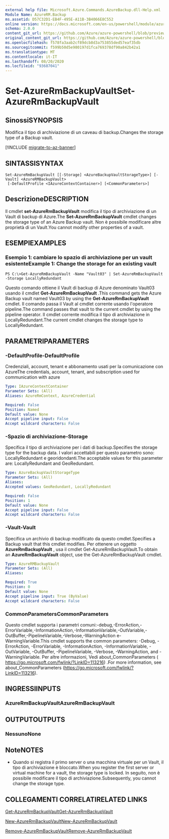 ```yaml
---
external help file: Microsoft.Azure.Commands.AzureBackup.dll-Help.xml
Module Name: AzureRM.Backup
ms.assetid: D57C32D1-EB4F-495E-A11B-3B4066E8C552
online version: https://docs.microsoft.com/en-us/powershell/module/azurerm.backup/set-azurermbackupvault
schema: 2.0.0
content_git_url: https://github.com/Azure/azure-powershell/blob/preview/src/ResourceManager/AzureBackup/Commands.AzureBackup/help/Set-AzureRmBackupVault.md
original_content_git_url: https://github.com/Azure/azure-powershell/blob/preview/src/ResourceManager/AzureBackup/Commands.AzureBackup/help/Set-AzureRmBackupVault.md
ms.openlocfilehash: f578fa3aab2cf89dcb8d3a753855ded57eaf35db
ms.sourcegitcommit: f599b50d5e980197d1fca769378df90a842b42a1
ms.translationtype: MT
ms.contentlocale: it-IT
ms.lasthandoff: 08/20/2020
ms.locfileid: "93687041"
---
```

# <span data-ttu-id="e5414-101">Set-AzureRmBackupVault</span><span class="sxs-lookup"><span data-stu-id="e5414-101">Set-AzureRmBackupVault</span></span>

## <span data-ttu-id="e5414-102">Sinossi</span><span class="sxs-lookup"><span data-stu-id="e5414-102">SYNOPSIS</span></span>
<span data-ttu-id="e5414-103">Modifica il tipo di archiviazione di un caveau di backup.</span><span class="sxs-lookup"><span data-stu-id="e5414-103">Changes the storage type of a Backup vault.</span></span>

[!INCLUDE [migrate-to-az-banner](../../includes/migrate-to-az-banner.md)]

## <span data-ttu-id="e5414-104">SINTASSI</span><span class="sxs-lookup"><span data-stu-id="e5414-104">SYNTAX</span></span>

```
Set-AzureRmBackupVault [[-Storage] <AzureBackupVaultStorageType>] [-Vault] <AzureRMBackupVault>
 [-DefaultProfile <IAzureContextContainer>] [<CommonParameters>]
```

## <span data-ttu-id="e5414-105">Descrizione</span><span class="sxs-lookup"><span data-stu-id="e5414-105">DESCRIPTION</span></span>
<span data-ttu-id="e5414-106">Il cmdlet **set-AzureRmBackupVault** modifica il tipo di archiviazione di un Vault di backup di Azure.</span><span class="sxs-lookup"><span data-stu-id="e5414-106">The **Set-AzureRmBackupVault** cmdlet changes the storage type of an Azure Backup vault.</span></span>
<span data-ttu-id="e5414-107">Non è possibile modificare altre proprietà di un Vault.</span><span class="sxs-lookup"><span data-stu-id="e5414-107">You cannot modify other properties of a vault.</span></span>

## <span data-ttu-id="e5414-108">ESEMPI</span><span class="sxs-lookup"><span data-stu-id="e5414-108">EXAMPLES</span></span>

### <span data-ttu-id="e5414-109">Esempio 1: cambiare lo spazio di archiviazione per un vault esistente</span><span class="sxs-lookup"><span data-stu-id="e5414-109">Example 1: Change the storage for an existing vault</span></span>
```
PS C:\>Get-AzureRmBackupVault -Name "Vault03" | Set-AzureRmBackupVault -Storage LocallyRedundant
```

<span data-ttu-id="e5414-110">Questo comando ottiene il Vault di backup di Azure denominato Vault03 usando il cmdlet **Get-AzureRmBackupVault** .</span><span class="sxs-lookup"><span data-stu-id="e5414-110">This command gets the Azure Backup vault named Vault03 by using the **Get-AzureRmBackupVault** cmdlet.</span></span>
<span data-ttu-id="e5414-111">Il comando passa il Vault al cmdlet corrente usando l'operatore pipeline.</span><span class="sxs-lookup"><span data-stu-id="e5414-111">The command passes that vault to the current cmdlet by using the pipeline operator.</span></span>
<span data-ttu-id="e5414-112">Il cmdlet corrente modifica il tipo di archiviazione in LocallyRedundant.</span><span class="sxs-lookup"><span data-stu-id="e5414-112">The current cmdlet changes the storage type to LocallyRedundant.</span></span>

## <span data-ttu-id="e5414-113">PARAMETRI</span><span class="sxs-lookup"><span data-stu-id="e5414-113">PARAMETERS</span></span>

### <span data-ttu-id="e5414-114">-DefaultProfile</span><span class="sxs-lookup"><span data-stu-id="e5414-114">-DefaultProfile</span></span>
<span data-ttu-id="e5414-115">Credenziali, account, tenant e abbonamento usati per la comunicazione con Azure</span><span class="sxs-lookup"><span data-stu-id="e5414-115">The credentials, account, tenant, and subscription used for communication with azure</span></span>

```yaml
Type: IAzureContextContainer
Parameter Sets: (All)
Aliases: AzureRmContext, AzureCredential

Required: False
Position: Named
Default value: None
Accept pipeline input: False
Accept wildcard characters: False
```

### <span data-ttu-id="e5414-116">-Spazio di archiviazione</span><span class="sxs-lookup"><span data-stu-id="e5414-116">-Storage</span></span>
<span data-ttu-id="e5414-117">Specifica il tipo di archiviazione per i dati di backup.</span><span class="sxs-lookup"><span data-stu-id="e5414-117">Specifies the storage type for the backup data.</span></span>
<span data-ttu-id="e5414-118">I valori accettabili per questo parametro sono: LocallyRedundant e georidondanti.</span><span class="sxs-lookup"><span data-stu-id="e5414-118">The acceptable values for this parameter are: LocallyRedundant and GeoRedundant.</span></span>

```yaml
Type: AzureBackupVaultStorageType
Parameter Sets: (All)
Aliases: 
Accepted values: GeoRedundant, LocallyRedundant

Required: False
Position: 1
Default value: None
Accept pipeline input: False
Accept wildcard characters: False
```

### <span data-ttu-id="e5414-119">-Vault</span><span class="sxs-lookup"><span data-stu-id="e5414-119">-Vault</span></span>
<span data-ttu-id="e5414-120">Specifica un archivio di backup modificato da questo cmdlet.</span><span class="sxs-lookup"><span data-stu-id="e5414-120">Specifies a Backup vault that this cmdlet modifies.</span></span>
<span data-ttu-id="e5414-121">Per ottenere un oggetto **AzureRmBackupVault** , usa il cmdlet Get-AzureRmBackupVault.</span><span class="sxs-lookup"><span data-stu-id="e5414-121">To obtain an **AzureRmBackupVault** object, use the Get-AzureRmBackupVault cmdlet.</span></span>

```yaml
Type: AzureRMBackupVault
Parameter Sets: (All)
Aliases: 

Required: True
Position: 0
Default value: None
Accept pipeline input: True (ByValue)
Accept wildcard characters: False
```

### <span data-ttu-id="e5414-122">CommonParameters</span><span class="sxs-lookup"><span data-stu-id="e5414-122">CommonParameters</span></span>
<span data-ttu-id="e5414-123">Questo cmdlet supporta i parametri comuni:-debug,-ErrorAction,-ErrorVariable,-InformationAction,-InformationVariable,-OutVariable,-OutBuffer,-PipelineVariable,-Verbose,-WarningAction e-WarningVariable.</span><span class="sxs-lookup"><span data-stu-id="e5414-123">This cmdlet supports the common parameters: -Debug, -ErrorAction, -ErrorVariable, -InformationAction, -InformationVariable, -OutVariable, -OutBuffer, -PipelineVariable, -Verbose, -WarningAction, and -WarningVariable.</span></span> <span data-ttu-id="e5414-124">Per altre informazioni, Vedi about_CommonParameters ( https://go.microsoft.com/fwlink/?LinkID=113216) .</span><span class="sxs-lookup"><span data-stu-id="e5414-124">For more information, see about_CommonParameters (https://go.microsoft.com/fwlink/?LinkID=113216).</span></span>

## <span data-ttu-id="e5414-125">INGRESSI</span><span class="sxs-lookup"><span data-stu-id="e5414-125">INPUTS</span></span>

### <span data-ttu-id="e5414-126">AzureRmBackupVault</span><span class="sxs-lookup"><span data-stu-id="e5414-126">AzureRmBackupVault</span></span>

## <span data-ttu-id="e5414-127">OUTPUT</span><span class="sxs-lookup"><span data-stu-id="e5414-127">OUTPUTS</span></span>

### <span data-ttu-id="e5414-128">Nessuno</span><span class="sxs-lookup"><span data-stu-id="e5414-128">None</span></span>

## <span data-ttu-id="e5414-129">Note</span><span class="sxs-lookup"><span data-stu-id="e5414-129">NOTES</span></span>
* <span data-ttu-id="e5414-130">Quando si registra il primo server o una macchina virtuale per un Vault, il tipo di archiviazione è bloccato.</span><span class="sxs-lookup"><span data-stu-id="e5414-130">When you register the first server or virtual machine for a vault, the storage type is locked.</span></span> <span data-ttu-id="e5414-131">In seguito, non è possibile modificare il tipo di archiviazione.</span><span class="sxs-lookup"><span data-stu-id="e5414-131">Subsequently, you cannot change the storage type.</span></span>

## <span data-ttu-id="e5414-132">COLLEGAMENTI CORRELATI</span><span class="sxs-lookup"><span data-stu-id="e5414-132">RELATED LINKS</span></span>

[<span data-ttu-id="e5414-133">Get-AzureRmBackupVault</span><span class="sxs-lookup"><span data-stu-id="e5414-133">Get-AzureRmBackupVault</span></span>](./Get-AzureRmBackupVault.md)

[<span data-ttu-id="e5414-134">New-AzureRmBackupVault</span><span class="sxs-lookup"><span data-stu-id="e5414-134">New-AzureRmBackupVault</span></span>](./New-AzureRmBackupVault.md)

[<span data-ttu-id="e5414-135">Remove-AzureRmBackupVault</span><span class="sxs-lookup"><span data-stu-id="e5414-135">Remove-AzureRmBackupVault</span></span>](./Remove-AzureRmBackupVault.md)


